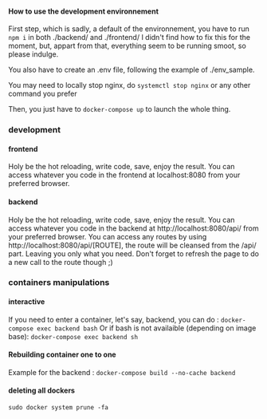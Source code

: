 #### How to use the development environnement

First step, which is sadly, a default of the environnement, you have to run ```npm i``` in both ./backend/ and ./frontend/
I didn't find how to fix this for the moment, but, appart from that, everything seem to be running smoot, so please indulge.

You also have to create an .env file, following the example of ./env_sample.

You may need to locally stop nginx, do
```systemctl stop nginx```
or any other command you prefer

Then, you just have to
```docker-compose up``` to launch the whole thing.


### development
#### frontend 

Holy be the hot reloading, write code, save, enjoy the result.
You can access whatever you code in the frontend at localhost:8080 from your preferred browser.

#### backend 

Holy be the hot reloading, write code, save, enjoy the result.
You can access whatever you code in the backend at http://localhost:8080/api/ from your preferred browser.
You can access any routes by using http://localhost:8080/api/[ROUTE], the route will be cleansed from the /api/ part. Leaving you only what you need.
Don't forget to refresh the page to do a new call to the route though ;) 

### containers manipulations
#### interactive
If you need to enter a container, let's say, backend, you can do :
```docker-compose exec backend bash```
Or if bash is not availaible (depending on image base): 
```docker-compose exec backend sh```

#### Rebuilding container one to one
Example for the backend :
```docker-compose build --no-cache backend```

#### deleting all dockers
```sudo docker system prune -fa```